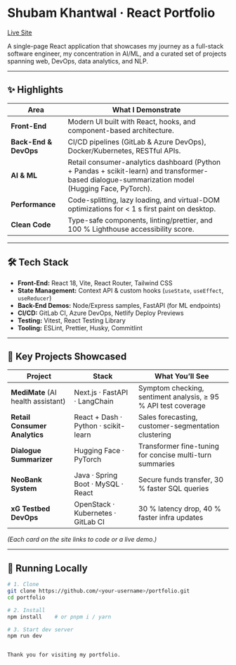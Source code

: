 # Shubam Khantwal · React Portfolio

[Live Site](https://shubamkhantwal.netlify.app) 

A single-page React application that showcases my journey as a full-stack software engineer, my concentration in AI/ML, and a curated set of projects spanning web, DevOps, data analytics, and NLP.

---

## ✨ Highlights

| Area | What I Demonstrate |
|------|--------------------|
| **Front-End** | Modern UI built with React, hooks, and component-based architecture. |
| **Back-End & DevOps** | CI/CD pipelines (GitLab & Azure DevOps), Docker/Kubernetes, RESTful APIs. |
| **AI & ML** | Retail consumer-analytics dashboard (Python + Pandas + scikit-learn) and transformer-based dialogue-summarization model (Hugging Face, PyTorch). |
| **Performance** | Code-splitting, lazy loading, and virtual-DOM optimizations for < 1 s first paint on desktop. |
| **Clean Code** | Type-safe components, linting/prettier, and 100 % Lighthouse accessibility score. |

---

## 🛠 Tech Stack

- **Front-End:** React 18, Vite, React Router, Tailwind CSS  
- **State Management:** Context API & custom hooks (`useState`, `useEffect`, `useReducer`)  
- **Back-End Demos:** Node/Express samples, FastAPI (for ML endpoints)  
- **CI/CD:** GitLab CI, Azure DevOps, Netlify Deploy Previews  
- **Testing:** Vitest, React Testing Library  
- **Tooling:** ESLint, Prettier, Husky, Commitlint

---

## 🚀 Key Projects Showcased

| Project | Stack | What You’ll See |
|---------|-------|-----------------|
| **MediMate** (AI health assistant) | Next.js · FastAPI · LangChain | Symptom checking, sentiment analysis, ≥ 95 % API test coverage |
| **Retail Consumer Analytics** | React + Dash · Python · scikit-learn | Sales forecasting, customer-segmentation clustering |
| **Dialogue Summarizer** | Hugging Face · PyTorch | Transformer fine-tuning for concise multi-turn summaries |
| **NeoBank System** | Java · Spring Boot · MySQL · React | Secure funds transfer, 30 % faster SQL queries |
| **xG Testbed DevOps** | OpenStack · Kubernetes · GitLab CI | 30 % latency drop, 40 % faster infra updates |

*(Each card on the site links to code or a live demo.)*

---

## 🔧 Running Locally

```bash
# 1. Clone
git clone https://github.com/<your-username>/portfolio.git
cd portfolio

# 2. Install
npm install    # or pnpm i / yarn

# 3. Start dev server
npm run dev


Thank you for visiting my portfolio.
